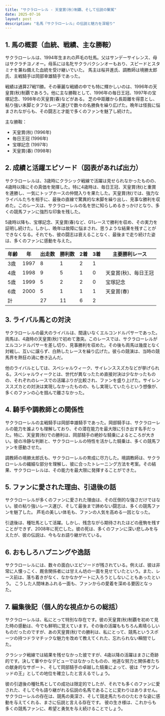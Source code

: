 ```yaml
---
title: "サクラローレル - 天皇賞(秋)制覇、そして伝説の繋駕"
date: 2025-07-16
layout: post
description: "名馬『サクラローレル』の伝説と魅力を深堀り"
---
```


## 1. 馬の概要（血統、戦績、主な勝鞍）

サクラローレルは、1994年生まれの芦毛の牡馬。父はサンデーサイレンス、母はサクラチヨノオー。母系には名牝サクラバクシンオーもおり、スピードとスタミナを兼ね備えた血統を受け継いでいた。  馬主は桜井進氏、調教師は境勝太郎氏、主戦騎手は岡部幸雄騎手であった。

戦績は通算27戦11勝。その華麗な戦績の中でも特に輝かしいのは、1996年の天皇賞(秋)制覇であろう。他に主な勝鞍として、1996年の毎日王冠、1997年の宝塚記念、1998年の天皇賞(春)などがある。  芝の中距離から長距離を得意とし、粘り強い末脚とタフなレース運びで数々の名勝負を繰り広げた。晩年は怪我に悩まされながらも、その闘志と才能で多くのファンを魅了し続けた。

主な勝鞍：

* 天皇賞(秋) (1996年)
* 毎日王冠 (1996年)
* 宝塚記念 (1997年)
* 天皇賞(春) (1998年)


## 2. 成績と活躍エピソード（図表があれば出力）

サクラローレルは、3歳時にクラシック戦線で活躍は見せられなかったものの、4歳時以降にその真価を発揮した。特に4歳時は、毎日王冠、天皇賞(秋)と重賞を連勝し、一気にトップホースの仲間入りを果たした。天皇賞(秋)では、強力なライバルたちを相手に、最後の直線で驚異的な末脚を繰り出し、見事な勝利を収めた。このレースは、サクラローレルの名を世に知らしめるきっかけとなり、多くの競馬ファンに強烈な印象を残した。

5歳時以降も、宝塚記念、天皇賞(春)など、G1レースで勝利を収め、その実力を証明し続けた。しかし、晩年は故障に悩まされ、思うような結果を残すことができなくなる。それでも、彼の闘志は衰えることなく、最後まで走り続けた姿は、多くのファンに感動を与えた。

| 年齢 | 年 | 出走数 | 勝利数 | 2着 | 3着 | 主要勝利レース |
|---|---|---|---|---|---|---|
| 3歳 | 1997 | 8 | 1 | 2 | 1 |  |
| 4歳 | 1998 | 9 | 5 | 1 | 0 | 天皇賞(秋)、毎日王冠 |
| 5歳 | 1999 | 5 | 2 | 2 | 0 | 宝塚記念 |
| 6歳 | 2000 | 5 | 1 | 1 | 1 | 天皇賞(春) |
| 計 |  | 27 | 11 | 6 | 2 |  |


## 3. ライバル馬との対決

サクラローレルの最大のライバルは、間違いなくエルコンドルパサーであった。両馬は、4歳時の天皇賞(秋)で初めて激突。このレースでは、サクラローレルがエルコンドルパサーを差し切り、見事勝利を収めた。その後も両馬は幾度となく対戦し、互いに譲らず、白熱したレースを繰り広げた。彼らの競演は、当時の競馬界を熱狂の渦に巻き込んだ。

他のライバルとしては、スペシャルウィーク、サイレンススズカなどが挙げられる。スペシャルウィークとは、世代が異なったため直接対決は少なかったものの、それぞれのレースでの活躍ぶりが比較され、ファンを盛り上げた。サイレンススズカとの対決は実現しなかったものの、もし実現していたらという想像が、多くのファンの心を掴んで離さなかった。


## 4. 騎手や調教師との関係性

サクラローレルの主戦騎手は岡部幸雄騎手であった。岡部騎手は、サクラローレルの能力を誰よりも理解しており、その潜在能力を最大限に引き出す名手だった。特に、天皇賞(秋)での勝利は、岡部騎手の絶妙な騎乗によるところが大きい。彼の冷静な判断と、サクラローレルの特性を活かした騎乗は、多くの競馬ファンを感動させた。

調教師の境勝太郎氏も、サクラローレルの育成に尽力した。境調教師は、サクラローレルの繊細な部分を理解し、彼に合ったトレーニング方法を考案。その結果、サクラローレルは、その能力を最大限に発揮することができた。


## 5. ファンに愛された理由、引退後の話

サクラローレルが多くのファンに愛された理由は、その圧倒的な強さだけではない。彼の粘り強いレース運び、そして最後まで諦めない闘志は、多くの競馬ファンを魅了した。  芦毛の美しい体毛も、ファンの人気を高める一因となった。

引退後は、種牡馬として活躍。しかし、残念ながら期待されたほどの産駒を残すことができず、2008年に死亡した。彼の死は、多くのファンに深い悲しみを与えたが、彼の伝説は、今もなお語り継がれている。


## 6. おもしろハプニングや逸話

サクラローレルには、数々の面白いエピソードが残されている。例えば、彼は非常に人懐っこく、厩舎関係者には甘えん坊の一面を見せていたという。また、レース前は、落ち着きがなく、なかなかゲートに入ろうとしないこともあったという。  こうした人間味あふれる一面も、ファンからの愛着を深める要因となった。


## 7. 編集後記（個人的な視点からの総括）

サクラローレルは、私にとって特別な存在です。彼の天皇賞(秋)制覇を初めて見た時の感動は、今でも鮮明に覚えています。その後の活躍ももちろん素晴らしいものだったのですが、あの天皇賞(秋)での勝利は、私にとって、競馬というスポーツの持つドラマチックな魅力を改めて教えてくれた、忘れられない瞬間でした。

クラシック戦線では結果を残せなかった彼ですが、4歳以降の活躍はまさに奇跡的です。決して華やかなデビューではなかったものの、地道な努力と関係者たちの献身的なサポート、そして岡部騎手の卓越した騎乗によって、彼は「サラブレッドの王」としての地位を確立したと言えるでしょう。

彼の引退後の種牡馬としての成功は限定的でしたが、それでも多くのファンに愛された、そして今も語り継がれる伝説の名馬であることに変わりはありません。  サクラローレルの存在は、競馬の奥深さ、そして競走馬たちのひたむきな姿に感動を与えてくれる、まさに伝説と言える存在です。  彼の生き様は、これからも多くの競馬ファンに、希望と勇気を与え続けることでしょう。
